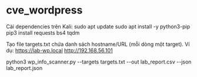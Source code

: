 # cve_wordpress
Cài dependencies trên Kali:
sudo apt update
sudo apt install -y python3-pip
pip3 install requests bs4 tqdm

Tạo file targets.txt chứa danh sách hostname/URL (mỗi dòng một target). Ví dụ:
https://lab-wp.local
http://192.168.56.101

python3 wp_info_scanner.py --targets targets.txt --out lab_report.csv --json lab_report.json
